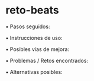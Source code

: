 # reto-beats

• Pasos seguidos:

• Instrucciones de uso:

• Posibles vías de mejora:

• Problemas / Retos encontrados:

• Alternativas posibles:
